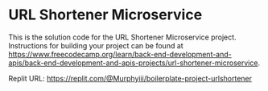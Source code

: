 # URL Shortener Microservice

This is the solution code for the URL Shortener Microservice project. Instructions for building your project can be found at https://www.freecodecamp.org/learn/back-end-development-and-apis/back-end-development-and-apis-projects/url-shortener-microservice.

Replit URL: https://replit.com/@Murphyiii/boilerplate-project-urlshortener
